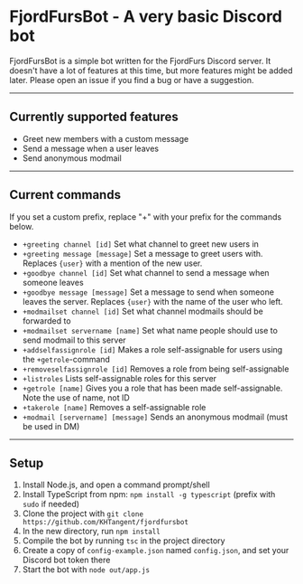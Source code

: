 # FjordFursBot - A very basic Discord bot

FjordFursBot is a simple bot written for the FjordFurs Discord server. It doesn't have a lot of features at this time, but 
more features might be added later. Please open an issue if you find a bug or have a suggestion. 
 
----------

## Currently supported features
- Greet new members with a custom message
- Send a message when a user leaves
- Send anonymous modmail

----------

## Current commands
If you set a custom prefix, replace "+" with your prefix for the commands below.
- `+greeting channel [id]` Set what channel to greet new users in
- `+greeting message [message]` Set a message to greet users with. Replaces `{user}` with a mention of the new user.
- `+goodbye channel [id]` Set what channel to send a message when someone leaves
- `+goodbye message [message]` Set a message to send when someone leaves the server. Replaces `{user}` with the name of the user who left.
- `+modmailset channel [id]` Set what channel modmails should be forwarded to
- `+modmailset servername [name]` Set what name people should use to send modmail to this server
- `+addselfassignrole [id]` Makes a role self-assignable for users using the `+getrole`-command
- `+removeselfassignrole [id]` Removes a role from being self-assignable
- `+listroles` Lists self-assignable roles for this server
- `+getrole [name]` Gives you a role that has been made self-assignable. Note the use of name, not ID
- `+takerole [name]` Removes a self-assignable role
- `+modmail [servername] [message]` Sends an anonymous modmail (must be used in DM)
 
----------

## Setup
1. Install Node.js, and open a command prompt/shell
2. Install TypeScript from npm: `npm install -g typescript` (prefix with `sudo` if needed)
3. Clone the project with `git clone https://github.com/KHTangent/fjordfursbot`
4. In the new directory, run `npm install`
5. Compile the bot by running `tsc` in the project directory
6. Create a copy of `config-example.json` named `config.json`, and set your Discord bot token there
7. Start the bot with `node out/app.js`


